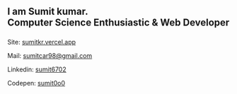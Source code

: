 <h2 align="left">I am Sumit kumar.  </br>Computer Science Enthusiastic & Web Developer</h2>

###

###

<div align="left">
  <p>Site: <a target="_blank" href="https://sumitkr.vercel.app" target="_blank">sumitkr.vercel.app</a></p>
  <p>Mail: <a target="_blank" href="mailto:sumitcar98@gmail.com" target="_blank">sumitcar98@gmail.com</a></p>
  <p>Linkedin: <a target="_blank" href="https://www.linkedin.com/in/sumit6702/" target="_blank">sumit6702</a></p>
  <p>Codepen: <a target="_blank" href="https://codepen.io/sumit0o0" target="_blank">sumit0o0</a></p>
</div>

###
